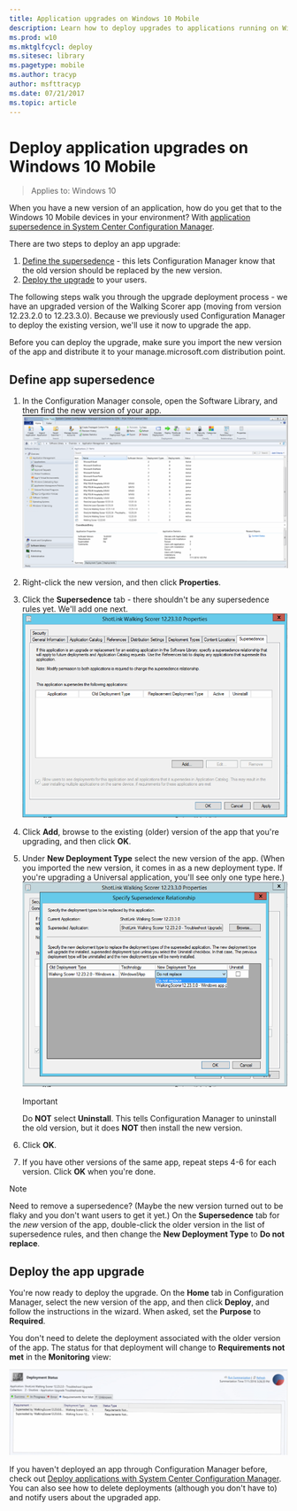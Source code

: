 ```yaml
---
title: Application upgrades on Windows 10 Mobile
description: Learn how to deploy upgrades to applications running on Windows 10 Mobile.
ms.prod: w10
ms.mktglfcycl: deploy
ms.sitesec: library
ms.pagetype: mobile
ms.author: tracyp
author: msfttracyp
ms.date: 07/21/2017
ms.topic: article
---
```

# Deploy application upgrades on Windows 10 Mobile

> Applies to: Windows 10

When you have a new version of an application, how do you get that to the Windows 10 Mobile devices in your environment? With  [application supersedence in System Center Configuration Manager](/sccm/apps/deploy-use/revise-and-supersede-applications#application-supersedence).

There are two steps to deploy an app upgrade:

1. [Define the supersedence](#define-app-supersedence) - this lets Configuration Manager know that the old version should be replaced by the new version.
2. [Deploy the upgrade](#deploy-the-app-upgrade) to your users.

The following steps walk you through the upgrade deployment process - we have an upgraded version of the Walking Scorer app (moving from version 12.23.2.0 to 12.23.3.0). Because we previously used Configuration Manager to deploy the existing version, we'll use it now to upgrade the app. 

Before you can deploy the upgrade, make sure you import the new version of the app and distribute it to your manage.microsoft.com distribution point.



## Define app supersedence

1. In the Configuration Manager console, open the Software Library, and then find the new version of your app.
   ![The Software Library in Configuration Manager](media/app-upgrade-cm-console.png)

2. Right-click the new version, and then click **Properties**.
3. Click the **Supersedence** tab - there shouldn't be any supersedence rules yet. We'll add one next.
   ![The list of supersedence rules for the app](media/app-upgrade-no-supersedence.png)

4. Click **Add**, browse to the existing (older) version of the app that you're upgrading, and then click **OK**.
5. Under **New Deployment Type** select the new version of the app. (When you imported the new version, it comes in as a new deployment type. If you're upgrading a Universal application, you'll see only one type here.)
   ![Create a supersedence rule for the new version of the app](media/app-upgrade-supersede-deploy-type.png)
   > [!IMPORTANT] 
   > Do **NOT** select **Uninstall**. This tells Configuration Manager to uninstall the old version, but it does **NOT** then install the new version.

6. Click **OK**.
7. If you have other versions of the same app, repeat steps 4-6 for each version. Click **OK** when you're done.

> [!NOTE]
> Need to remove a supersedence? (Maybe the new version turned out to be flaky and you don't want users to get it yet.) On the **Supersedence** tab for the *new* version of the app, double-click the older version in the list of supersedence rules, and then change the **New Deployment Type** to **Do not replace**.

## Deploy the app upgrade

You're now ready to deploy the upgrade. On the **Home** tab in Configuration Manager, select the new version of the app, and then click **Deploy**, and follow the instructions in the wizard. When asked, set the **Purpose** to **Required**.

You don't need to delete the deployment associated with the older version of the app. The status for that deployment will change to **Requirements not met** in the **Monitoring** view:

![Monitoring view in Configuration Manager for the old version of the app](media/app-upgrade-old-version.png)

If you haven't deployed an app through Configuration Manager before, check out [Deploy applications with System Center Configuration Manager](https://docs.microsoft.com/sccm/apps/deploy-use/deploy-applications). You can also see how to delete deployments (although you don't have to) and notify users about the upgraded app.
